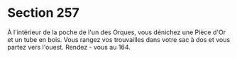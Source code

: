 # Section 257

À l'intérieur de la poche de l'un des Orques, vous dénichez une Pièce d'Or et un tube en
bois. Vous rangez vos trouvailles dans votre sac à dos et vous partez vers l'ouest. Rendez -
vous au 164.